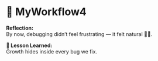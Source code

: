 # 🧪 MyWorkflow4

**Reflection:**  
By now, debugging didn’t feel frustrating — it felt natural 🔧💡.

**💭 Lesson Learned:**  
Growth hides inside every bug we fix.
